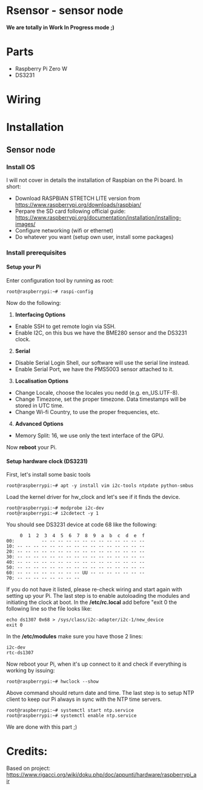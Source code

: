 # Rsensor - sensor node
**We are totally in Work In Progress  mode ;)**
# Parts
* Raspberry Pi Zero W
* DS3231
# Wiring
# Installation
## Sensor node
### Install OS
I will not cover in details the installation of Raspbian on the Pi board.
In short: 
- Download RASPBIAN STRETCH LITE version from https://www.raspberrypi.org/downloads/raspbian/
- Perpare the SD card following official guide: https://www.raspberrypi.org/documentation/installation/installing-images/
- Configure networking (wifi or ethernet)
- Do whatever you want (setup own user, install some packages)
### Install prerequisites
#### Setup your Pi
Enter configuration tool by running as root:
```
root@raspberrypi:~# raspi-config
```
Now do the following:
1. **Interfacing Options**
* Enable SSH to get remote login via SSH.
* Enable I2C, on this bus we have the BME280 sensor and the DS3231 clock.
2. **Serial**
* Disable Serial Login Shell, our software will use the serial line instead.
* Enable Serial Port, we have the PMS5003 sensor attached to it.
3. **Localisation Options**
* Change Locale, choose the locales you nedd (e.g. en_US.UTF-8).
* Change Timezone, set the proper timezone. Data timestamps will be stored in UTC time.
* Change Wi-fi Country, to use the proper frequencies, etc.
4. **Advanced Options**
* Memory Split: 16, we use only the text interface of the GPU.

Now **reboot** your Pi.
#### Setup hardware clock (DS3231)
First, let's install some basic tools
```
root@raspberrypi:~# apt -y install vim i2c-tools ntpdate python-smbus
```
Load the kernel driver for hw_clock and let's see if it finds the device.
```
root@raspberrypi:~# modprobe i2c-dev
root@raspberrypi:~# i2cdetect -y 1
```
You should see DS3231 device at code 68 like the following:
```
     0  1  2  3  4  5  6  7  8  9  a  b  c  d  e  f
00:          -- -- -- -- -- -- -- -- -- -- -- -- -- 
10: -- -- -- -- -- -- -- -- -- -- -- -- -- -- -- -- 
20: -- -- -- -- -- -- -- -- -- -- -- -- -- -- -- -- 
30: -- -- -- -- -- -- -- -- -- -- -- -- -- -- -- -- 
40: -- -- -- -- -- -- -- -- -- -- -- -- -- -- -- -- 
50: -- -- -- -- -- -- -- -- -- -- -- -- -- -- -- -- 
60: -- -- -- -- -- -- -- -- UU -- -- -- -- -- -- -- 
70: -- -- -- -- -- -- -- --                         
```
If you do not have it listed, please re-check wiring and start again with setting up your Pi.
The last step is to enable autoloading the modules and initiating the clock at boot.
In the **/etc/rc.local** add before "exit 0 the following line so the file looks like:
```
echo ds1307 0x68 > /sys/class/i2c-adapter/i2c-1/new_device
exit 0
```
In the **/etc/modules** make sure you have those 2 lines:
```
i2c-dev
rtc-ds1307
```
Now reboot your Pi, when it's up connect to it and check if everything is working by issuing:
```
root@raspberrypi:~# hwclock --show
```
Above command should return date and time.
The last step is to setup NTP client to keep our Pi always in sync with the NTP time servers.
```
root@raspberrypi:~# systemctl start ntp.service
root@raspberrypi:~# systemctl enable ntp.service
```
We are done with this part ;)

# Credits:
Based on project:
https://www.rigacci.org/wiki/doku.php/doc/appunti/hardware/raspberrypi_air